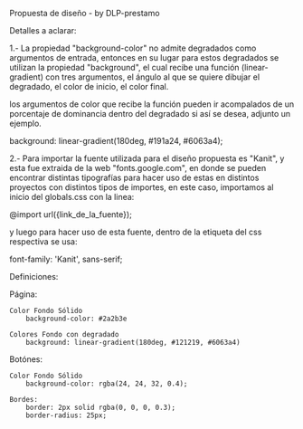Propuesta de diseño - by DLP-prestamo

Detalles a aclarar:

1.- La propiedad "background-color" no admite degradados como argumentos de entrada, entonces en su lugar para estos degradados se utilizan la propiedad "background", el cual recibe una función (linear-gradient) con tres argumentos, el ángulo al que se quiere dibujar el degradado, el color de inicio, el color final.

los argumentos de color que recibe la función pueden ir acompalados de un porcentaje de dominancia dentro del degradado si así se desea, adjunto un ejemplo.

background: linear-gradient(180deg, #191a24, #6063a4);

2.- Para importar la fuente utilizada para el diseño propuesta es "Kanit", y esta fue extraida de la web "fonts.google.com", en donde se pueden encontrar distintas tipografías para hacer uso de estas en distintos proyectos con distintos tipos de importes, en este caso, importamos al inicio del globals.css con la linea:

@import url({link_de_la_fuente});

y luego para hacer uso de esta fuente, dentro de la etiqueta del css respectiva se usa:

font-family: 'Kanit', sans-serif;

Definiciones:

Página:

    Color Fondo Sólido
        background-color: #2a2b3e

    Colores Fondo con degradado
        background: linear-gradient(180deg, #121219, #6063a4)

Botónes:

    Color Fondo Sólido
        background-color: rgba(24, 24, 32, 0.4);
    
    Bordes:
        border: 2px solid rgba(0, 0, 0, 0.3);
        border-radius: 25px; 
